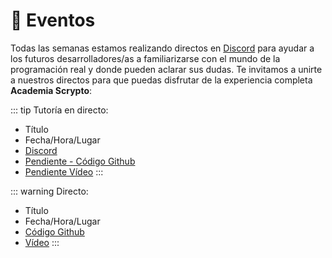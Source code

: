 # 📅 Eventos

Todas las semanas estamos realizando directos en [Discord](https://discord.gg/z5zWkarkKy) para ayudar a los futuros desarrolladores/as a familiarizarse con el mundo de la programación real y donde pueden aclarar sus dudas. Te invitamos a unirte a nuestros directos para que puedas disfrutar de la experiencia completa **Academia Scrypto**:

::: tip Tutoría en directo:
- Título
- Fecha/Hora/Lugar
- [Discord]()
- [Pendiente - Código Github]()
- [Pendiente Vídeo]()
:::

::: warning Directo:
- Título
- Fecha/Hora/Lugar
- [Código Github]()
- [Vídeo]()
:::

